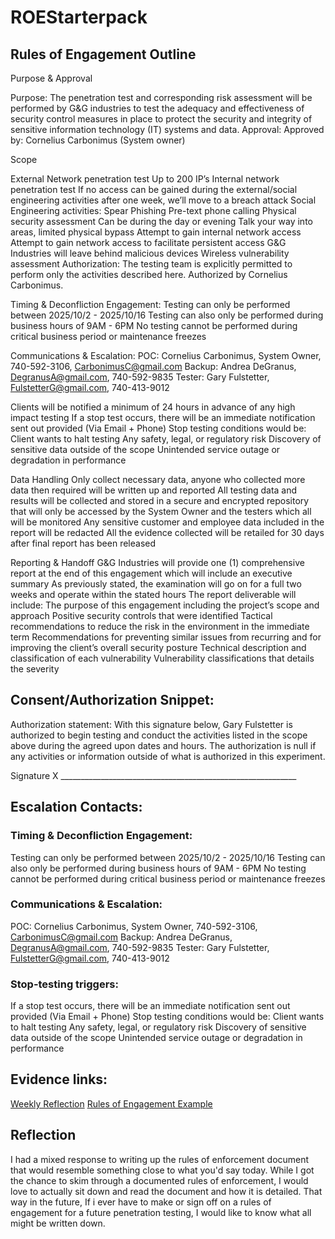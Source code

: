 # ROEStarterpack

## Rules of Engagement Outline
Purpose & Approval

Purpose:
The penetration test and corresponding risk assessment will be performed by G&G industries to test the adequacy and effectiveness of security control measures in place to protect the security and integrity of sensitive information technology (IT) systems and data.
Approval:
Approved by: Cornelius Carbonimus (System owner)

Scope

External Network penetration test
Up to 200 IP’s
Internal network penetration test
If no access can be gained during the external/social engineering activities after one week, we’ll move to a breach attack
Social Engineering activities:
Spear Phishing
Pre-text phone calling
Physical security assessment
Can be during the day or evening
Talk your way into areas, limited physical bypass
Attempt to gain internal network access
Attempt to gain network access to facilitate persistent access
G&G Industries will leave behind malicious devices
Wireless vulnerability assessment
Authorization:
The testing team is explicitly permitted to perform only the activities described here.
Authorized by Cornelius Carbonimus.

Timing & Deconfliction
Engagement:
Testing can only be performed between 2025/10/2 - 2025/10/16
Testing can also only be performed during business hours of 9AM - 6PM
No testing cannot be performed during critical business period or maintenance freezes

Communications & Escalation:
POC: Cornelius Carbonimus, System Owner, 740-592-3106, CarbonimusC@gmail.com
Backup: Andrea DeGranus, DegranusA@gmail.com, 740-592-9835
Tester: Gary Fulstetter, FulstetterG@gmail.com, 740-413-9012

Clients will be notified a minimum of 24 hours in advance of any high impact testing
If a stop test occurs, there will be an immediate notification sent out provided (Via Email + Phone)
Stop testing conditions would be:
Client wants to halt testing
Any safety, legal, or regulatory risk
Discovery of sensitive data outside of the scope
Unintended service outage or degradation in performance

Data Handling
Only collect necessary data, anyone who collected more data then required will be written up and reported
All testing data and results will be collected and stored in a secure and encrypted repository that will only be accessed by the System Owner and the testers which all will be monitored
Any sensitive customer and employee data included in the report will be redacted
All the evidence collected will be retailed for 30 days after final report has been released

Reporting & Handoff
G&G Industries will provide one (1) comprehensive report at the end of this engagement which will include an executive summary
As previously stated, the examination will go on for a full two weeks and operate within the stated hours
The report deliverable will include:
The purpose of this engagement including the project’s scope and approach
Positive security controls that were identified
Tactical recommendations to reduce the risk in the environment in the immediate term
Recommendations for preventing similar issues from recurring and for improving the client’s overall security posture
Technical description and classification of each vulnerability
Vulnerability classifications that details the severity

## Consent/Authorization Snippet:
Authorization statement:
		With this signature below, Gary Fulstetter is authorized to begin testing and conduct the activities listed in the scope above during the agreed upon dates and hours. The authorization is null if any activities or information outside of what is authorized in this experiment.

Signature X ___________________________________________________________

## Escalation Contacts:
### Timing & Deconfliction Engagement:
Testing can only be performed between 2025/10/2 - 2025/10/16
Testing can also only be performed during business hours of 9AM - 6PM
No testing cannot be performed during critical business period or maintenance freezes

### Communications & Escalation:
POC: Cornelius Carbonimus, System Owner, 740-592-3106, CarbonimusC@gmail.com
Backup: Andrea DeGranus, DegranusA@gmail.com, 740-592-9835
Tester: Gary Fulstetter, FulstetterG@gmail.com, 740-413-9012

### Stop-testing triggers:
If a stop test occurs, there will be an immediate notification sent out provided (Via Email + Phone)
Stop testing conditions would be:
Client wants to halt testing
Any safety, legal, or regulatory risk
Discovery of sensitive data outside of the scope
Unintended service outage or degradation in performance

## Evidence links:
[Weekly Reflection](Weekly-reflection-5.pdf)
[Rules of Engagement Example](ROE-1.pdf)

## Reflection
I had a mixed response to writing up the rules of enforcement document that would resemble something close to what you'd say today. While I got the chance to skim through a documented rules of enforcement, I would love to actually sit down and read the document and how it is detailed. That way in the future, If i ever have to make or sign off on a rules of engagement for a future penetration testing, I would like to know what all might be written down. 
